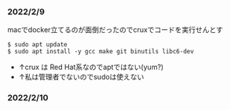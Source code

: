 

### 2022/2/9
macでdocker立てるのが面倒だったのでcruxでコードを実行せんとす

```
$ sudo apt update
$ sudo apt install -y gcc make git binutils libc6-dev
```

- ↑crux は Red Hat系なのでaptではない(yum?)
- ↑私は管理者でないのでsudoは使えない


### 2022/2/10
